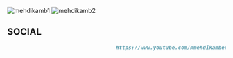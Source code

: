 ![mehdikamb1](https://github.com/user-attachments/assets/ddbc96c7-dc21-4993-8bf2-daab2b847da4)
![mehdikamb2](https://github.com/user-attachments/assets/bbb567e4-3ff3-4e8e-b5b9-97b64154749d)

## SOCIAL
```markdown
                                   https://www.youtube.com/@mehdikamber
```
